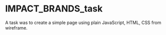 # IMPACT_BRANDS_task
A task was to create a simple page using plain JavaScript, HTML, CSS from wireframe.
